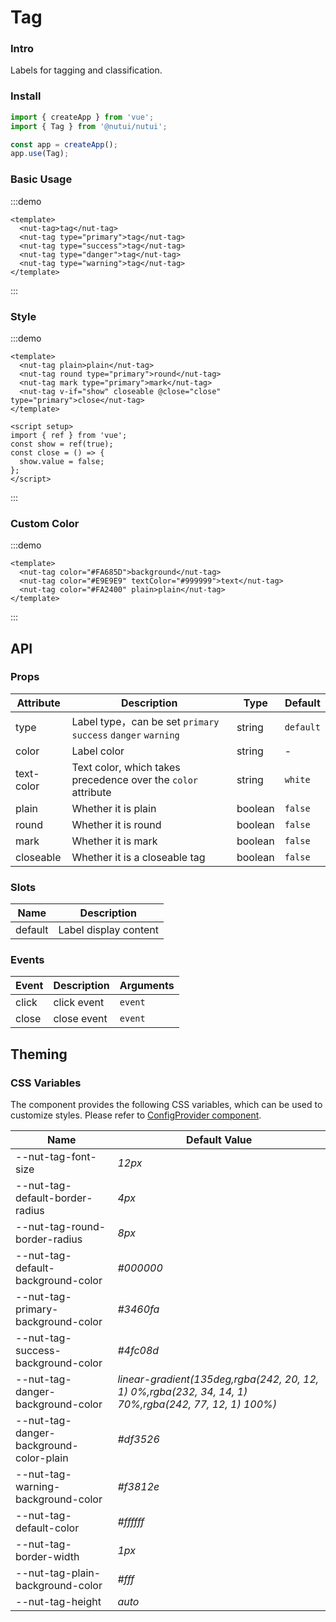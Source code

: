 # Tag

### Intro

Labels for tagging and classification.

### Install

```js
import { createApp } from 'vue';
import { Tag } from '@nutui/nutui';

const app = createApp();
app.use(Tag);
```

### Basic Usage

:::demo

```vue
<template>
  <nut-tag>tag</nut-tag>
  <nut-tag type="primary">tag</nut-tag>
  <nut-tag type="success">tag</nut-tag>
  <nut-tag type="danger">tag</nut-tag>
  <nut-tag type="warning">tag</nut-tag>
</template>
```

:::

### Style

:::demo

```vue
<template>
  <nut-tag plain>plain</nut-tag>
  <nut-tag round type="primary">round</nut-tag>
  <nut-tag mark type="primary">mark</nut-tag>
  <nut-tag v-if="show" closeable @close="close" type="primary">close</nut-tag>
</template>

<script setup>
import { ref } from 'vue';
const show = ref(true);
const close = () => {
  show.value = false;
};
</script>
```

:::

### Custom Color

:::demo

```vue
<template>
  <nut-tag color="#FA685D">background</nut-tag>
  <nut-tag color="#E9E9E9" textColor="#999999">text</nut-tag>
  <nut-tag color="#FA2400" plain>plain</nut-tag>
</template>
```

:::

## API

### Props

| Attribute | Description | Type | Default |
| --- | --- | --- | --- |
| type | Label type，can be set `primary` `success` `danger` `warning` | string | `default` |
| color | Label color | string | - |
| text-color | Text color, which takes precedence over the `color` attribute | string | `white` |
| plain | Whether it is plain | boolean | `false` |
| round | Whether it is round | boolean | `false` |
| mark | Whether it is mark | boolean | `false` |
| closeable | Whether it is a closeable tag | boolean | `false` |

### Slots

| Name | Description |
| --- | --- |
| default | Label display content |

### Events

| Event | Description | Arguments |
| --- | --- | --- |
| click | click event | `event` |
| close | close event | `event` |

## Theming

### CSS Variables

The component provides the following CSS variables, which can be used to customize styles. Please refer to [ConfigProvider component](#/en-US/component/configprovider).

| Name | Default Value |
| --- | --- |
| --nut-tag-font-size | _12px_ |
| --nut-tag-default-border-radius | _4px_ |
| --nut-tag-round-border-radius | _8px_ |
| --nut-tag-default-background-color | _#000000_ |
| --nut-tag-primary-background-color | _#3460fa_ |
| --nut-tag-success-background-color | _#4fc08d_ |
| --nut-tag-danger-background-color | _linear-gradient(135deg,rgba(242, 20, 12, 1) 0%,rgba(232, 34, 14, 1) 70%,rgba(242, 77, 12, 1) 100%)_ |
| --nut-tag-danger-background-color-plain | _#df3526_ |
| --nut-tag-warning-background-color | _#f3812e_ |
| --nut-tag-default-color | _#ffffff_ |
| --nut-tag-border-width | _1px_ |
| --nut-tag-plain-background-color | _#fff_ |
| --nut-tag-height | _auto_ |
